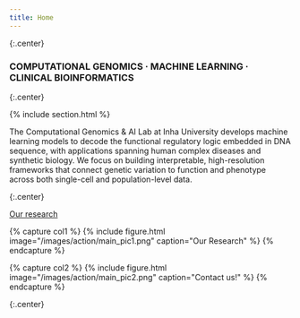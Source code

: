 ```yaml
---
title: Home
---
```


{:.center}
### COMPUTATIONAL GENOMICS · MACHINE LEARNING · CLINICAL BIOINFORMATICS
{:.center}

{% include section.html %}

The Computational Genomics & AI Lab at Inha University develops machine learning models to decode the functional regulatory logic embedded in DNA sequence, with applications spanning human complex diseases and synthetic biology. We focus on building interpretable, high-resolution frameworks that connect genetic variation to function and phenotype across both single-cell and population-level data.

{:.center} 

[Our research](research)

{% capture col1 %}
{% include figure.html image="/images/action/main_pic1.png" caption="Our Research" %}
{% endcapture %}

{% capture col2 %}
{% include figure.html image="/images/action/main_pic2.png" caption="Contact us!" %}
{% endcapture %}

{:.center} 

